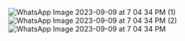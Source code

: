 
![WhatsApp Image 2023-09-09 at 7 04 34 PM (1)](https://github.com/varshaislur/WorldTimeApp/assets/143340791/0e5319b0-3fc7-48fd-8df0-8c1274a32e00)
![WhatsApp Image 2023-09-09 at 7 04 34 PM (2)](https://github.com/varshaislur/WorldTimeApp/assets/143340791/4628de14-606d-4fbd-b48b-7e1b3155ae96)
![WhatsApp Image 2023-09-09 at 7 04 34 PM](https://github.com/varshaislur/WorldTimeApp/assets/143340791/1e6b8a8a-0ede-4c72-90f1-87823522d23a)
